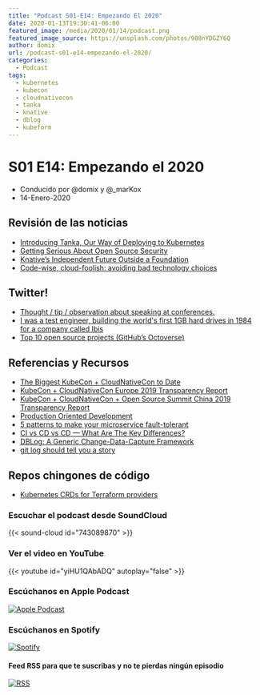 ```yaml
---
title: "Podcast S01-E14: Empezando El 2020"
date: 2020-01-13T19:30:41-06:00
featured_image: /media/2020/01/14/podcast.png
featured_image_source: https://unsplash.com/photos/988nYDGZY6Q
author: domix
url: /podcast-s01-e14-empezando-el-2020/
categories:
  - Podcast
tags:
  - kubernetes
  - kubecon
  - cloudnativecon
  - tanka
  - knative
  - dblog
  - kubeform
---
```


# S01 E14: Empezando el 2020

- Conducido por @domix y @_marKox
- 14-Enero-2020

## Revisión de las noticias

* [Introducing Tanka, Our Way of Deploying to Kubernetes](https://grafana.com/blog/2020/01/09/introducing-tanka-our-way-of-deploying-to-kubernetes/)
* [Getting Serious About Open Source Security](http://bit.ly/2NiGTk4)
* [Knative’s Independent Future Outside a Foundation](http://bit.ly/2tWgnqc)
* [Code-wise, cloud-foolish: avoiding bad technology choices](http://bit.ly/30pvIM9)

## Twitter!

* [Thought / tip / observation about speaking at conferences.](https://twitter.com/quinnypig/status/1215710451343904768)
* [I was a test engineer, building the world's first 1GB hard drives in 1984 for a company called Ibis](https://twitter.com/wingod/status/1215073343528767489)
* [Top 10 open source projects (GitHub’s Octoverse)](https://twitter.com/chetanp/status/1215316941553799175)

## Referencias y Recursos

* [The Biggest KubeCon + CloudNativeCon to Date](http://bit.ly/36PjnD0)
* [KubeCon + CloudNativeCon Europe 2019 Transparency Report](https://events19.linuxfoundation.org/wp-content/uploads/2019/07/KubeCon_EU_19_Report.pdf)
* [KubeCon + CloudNativeCon + Open Source Summit China 2019  Transparency Report](https://events19.linuxfoundation.org/wp-content/uploads/2019/07/KubeCon_China_19_Report_final.pdf)
* [Production Oriented Development](http://bit.ly/35QKXyp)
* [5 patterns to make your microservice fault-tolerant](http://bit.ly/3a2RRUB)
* [CI vs CD vs CD — What Are The Key Differences?](http://bit.ly/2uICqRw)
* [DBLog: A Generic Change-Data-Capture Framework](http://bit.ly/2FLkB6E)
* [git log should tell you a story](http://www.mokacoding.com/blog/your-git-log-should-tell-a-story/)

## Repos chingones de código

* [Kubernetes CRDs for Terraform providers](https://github.com/kubeform/kubeform/)


### Escuchar el podcast desde SoundCloud

{{< sound-cloud id="743089870" >}}


### Ver el video en YouTube

{{< youtube id="yiHU1QAbADQ" autoplay="false" >}}

### Escúchanos en Apple Podcast

[![Apple Podcast](/US_UK_Apple_Podcasts_Listen_Badge_RGB.svg)](https://podcasts.apple.com/mx/podcast/cloud-native-mx/id1470528646)

### Escúchanos en Spotify

[![Spotify](/spotify-podcast-badge-blk-grn-330x80.png)](https://open.spotify.com/show/4PQyVjzcDQuELxi3aNO86e)


#### Feed RSS para que te suscribas y no te pierdas ningún episodio

[![RSS](/RSS_Feed_Icon.jpg)](http://feeds.soundcloud.com/users/soundcloud:users:393589416/sounds.rss)